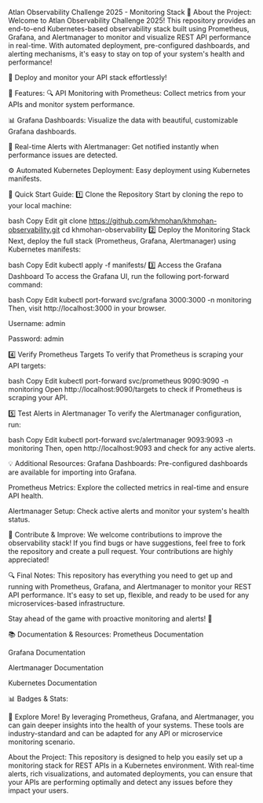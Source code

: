  Atlan Observability Challenge 2025 - Monitoring Stack 🚀
About the Project:
Welcome to Atlan Observability Challenge 2025! This repository provides an end-to-end Kubernetes-based observability stack built using Prometheus, Grafana, and Alertmanager to monitor and visualize REST API performance in real-time. With automated deployment, pre-configured dashboards, and alerting mechanisms, it's easy to stay on top of your system's health and performance!

🚀 Deploy and monitor your API stack effortlessly!

🔧 Features:
🔍 API Monitoring with Prometheus: Collect metrics from your APIs and monitor system performance.

📊 Grafana Dashboards: Visualize the data with beautiful, customizable Grafana dashboards.

🚨 Real-time Alerts with Alertmanager: Get notified instantly when performance issues are detected.

⚙️ Automated Kubernetes Deployment: Easy deployment using Kubernetes manifests.

🚀 Quick Start Guide:
1️⃣ Clone the Repository
Start by cloning the repo to your local machine:

bash
Copy
Edit
git clone https://github.com/khmohan/khmohan-observability.git
cd khmohan-observability
2️⃣ Deploy the Monitoring Stack
Next, deploy the full stack (Prometheus, Grafana, Alertmanager) using Kubernetes manifests:

bash
Copy
Edit
kubectl apply -f manifests/
3️⃣ Access the Grafana Dashboard
To access the Grafana UI, run the following port-forward command:

bash
Copy
Edit
kubectl port-forward svc/grafana 3000:3000 -n monitoring
Then, visit http://localhost:3000 in your browser.

Username: admin

Password: admin

4️⃣ Verify Prometheus Targets
To verify that Prometheus is scraping your API targets:

bash
Copy
Edit
kubectl port-forward svc/prometheus 9090:9090 -n monitoring
Open http://localhost:9090/targets to check if Prometheus is scraping your API.

5️⃣ Test Alerts in Alertmanager
To verify the Alertmanager configuration, run:

bash
Copy
Edit
kubectl port-forward svc/alertmanager 9093:9093 -n monitoring
Then, open http://localhost:9093 and check for any active alerts.

💡 Additional Resources:
Grafana Dashboards: Pre-configured dashboards are available for importing into Grafana.

Prometheus Metrics: Explore the collected metrics in real-time and ensure API health.

Alertmanager Setup: Check active alerts and monitor your system's health status.

💬 Contribute & Improve:
We welcome contributions to improve the observability stack! If you find bugs or have suggestions, feel free to fork the repository and create a pull request. Your contributions are highly appreciated!

🔍 Final Notes:
This repository has everything you need to get up and running with Prometheus, Grafana, and Alertmanager to monitor your REST API performance. It's easy to set up, flexible, and ready to be used for any microservices-based infrastructure.

Stay ahead of the game with proactive monitoring and alerts! 🚀

📚 Documentation & Resources:
Prometheus Documentation

Grafana Documentation

Alertmanager Documentation

Kubernetes Documentation

📊 Badges & Stats:



🔮 Explore More!
By leveraging Prometheus, Grafana, and Alertmanager, you can gain deeper insights into the health of your systems. These tools are industry-standard and can be adapted for any API or microservice monitoring scenario.

About the Project:
This repository is designed to help you easily set up a monitoring stack for REST APIs in a Kubernetes environment. With real-time alerts, rich visualizations, and automated deployments, you can ensure that your APIs are performing optimally and detect any issues before they impact your users.

